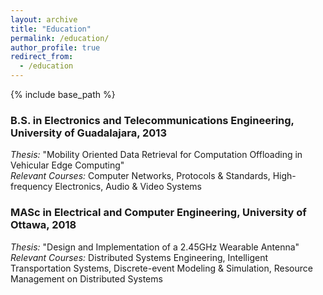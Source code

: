 ```yaml
---
layout: archive
title: "Education"
permalink: /education/
author_profile: true
redirect_from:
  - /education
---
```


{% include base_path %}
### B.S. in Electronics and Telecommunications Engineering, University of Guadalajara, 2013
_Thesis:_ "Mobility Oriented Data Retrieval for Computation Offloading in Vehicular Edge Computing"  
_Relevant Courses:_ Computer Networks, Protocols & Standards, High-frequency Electronics, Audio & Video Systems

### MASc in Electrical and Computer Engineering, University of Ottawa, 2018
_Thesis:_ "Design and Implementation of a 2.45GHz Wearable Antenna"  
_Relevant Courses:_ Distributed Systems Engineering, Intelligent Transportation Systems, Discrete-event Modeling & Simulation, Resource Management on Distributed Systems
